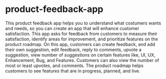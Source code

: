 # product-feedback-app
This product feedback app helps you to understand what costumers wants and needs, so you can create an app that will enhance customer satisfaction.
This app asks for feedback from customers to measure their satisfaction, identify areas for improvement, and prioritize features on the product roadmap.
On this app, customers can create feedback, and add their own suggestion, edit feedback, reply to comments, upvote a suggestion, view number of suggestions on certain features like, UI, UX, Enhancement, Bug, and Features.
Customers can also view the number of most or least upvotes, and comments. The product roadmap helps customers to see features that are in progress, planned, and live.
